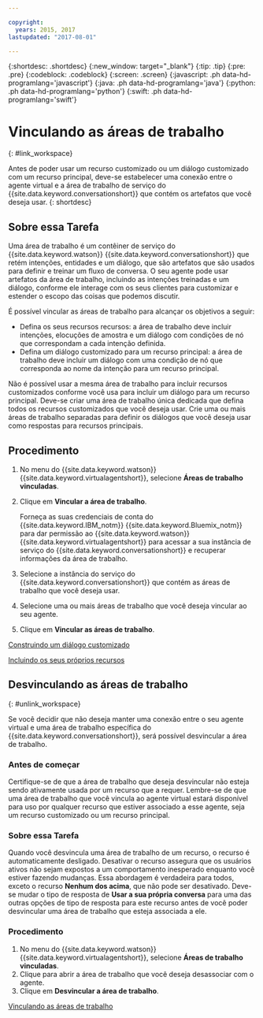 ```yaml
---

copyright:
  years: 2015, 2017
lastupdated: "2017-08-01"

---
```


{:shortdesc: .shortdesc}
{:new_window: target="_blank"}
{:tip: .tip}
{:pre: .pre}
{:codeblock: .codeblock}
{:screen: .screen}
{:javascript: .ph data-hd-programlang='javascript'}
{:java: .ph data-hd-programlang='java'}
{:python: .ph data-hd-programlang='python'}
{:swift: .ph data-hd-programlang='swift'}

# Vinculando as áreas de trabalho
{: #link_workspace}

Antes de poder usar um recurso customizado ou um diálogo customizado com um recurso principal, deve-se estabelecer uma conexão entre o agente virtual e a área
de trabalho de serviço do {{site.data.keyword.conversationshort}} que contém os artefatos que você deseja usar.
{: shortdesc}

## Sobre essa Tarefa

Uma área de trabalho é um contêiner de serviço do {{site.data.keyword.watson}} {{site.data.keyword.conversationshort}} que
retém intenções, entidades e um diálogo, que são artefatos que são usados para definir e treinar um fluxo de conversa. O seu agente pode usar artefatos da área de
trabalho, incluindo as intenções treinadas e um diálogo, conforme ele interage com os seus clientes para customizar e estender o escopo das coisas que podemos
discutir.

É possível vincular as áreas de trabalho para alcançar os objetivos a seguir:

 - Defina os seus recursos recursos: a área de trabalho deve incluir intenções, elocuções de amostra e um diálogo com condições de nó que correspondam a cada
intenção definida. 
 - Defina um diálogo customizado para um recurso principal: a área de trabalho deve incluir um diálogo com uma condição de nó que corresponda ao nome da
intenção para um recurso principal.

Não é possível usar a mesma área de trabalho para incluir recursos customizados conforme você usa para incluir um diálogo para um recurso principal. Deve-se
criar uma área de trabalho única dedicada que defina todos os recursos customizados que você deseja usar. Crie uma ou mais áreas de trabalho separadas para definir os
diálogos que você deseja usar como respostas para recursos principais.

## Procedimento

1. No menu do {{site.data.keyword.watson}} {{site.data.keyword.virtualagentshort}}, selecione **Áreas de trabalho
vinculadas**.
1. Clique em **Vincular a área de trabalho**.

    Forneça as suas credenciais de conta do {{site.data.keyword.IBM_notm}} {{site.data.keyword.Bluemix_notm}} para
dar permissão ao {{site.data.keyword.watson}} {{site.data.keyword.virtualagentshort}} para acessar a sua
instância de serviço do {{site.data.keyword.conversationshort}} e recuperar informações da área de trabalho.

1. Selecione a instância do serviço do {{site.data.keyword.conversationshort}} que contém as áreas de trabalho que você deseja usar.
1. Selecione uma ou mais áreas de trabalho que você deseja vincular ao seu agente.
1. Clique em **Vincular as áreas de trabalho**.

[Construindo um diálogo customizado](/docs/services/virtual-agent/personalize.html#custom_dialog)

[Incluindo os seus próprios recursos](/docs/services/virtual-agent/personalize.html#add_custom_capabilities)

## Desvinculando as áreas de trabalho
{: #unlink_workspace}

Se você decidir que não deseja manter uma conexão entre o seu agente virtual e uma área de trabalho específica do
{{site.data.keyword.conversationshort}}, será possível desvincular a área de trabalho.

### Antes de começar

Certifique-se de que a área de trabalho que deseja desvincular não esteja sendo ativamente usada por um recurso que a requer. Lembre-se de que uma área de
trabalho que você vincula ao agente virtual estará disponível para uso por qualquer recurso que estiver associado a
esse agente, seja um recurso customizado ou um recurso principal.

### Sobre essa Tarefa

Quando você desvincula uma área de trabalho de um recurso, o recurso é automaticamente desligado. Desativar o recurso assegura que os usuários ativos não sejam
expostos a um comportamento inesperado enquanto você estiver fazendo mudanças. Essa abordagem é verdadeira para todos, exceto o recurso **Nenhum dos
acima**, que não pode ser desativado. Deve-se mudar o tipo de resposta de **Usar a sua própria conversa** para uma das outras opções de
tipo de resposta para este recurso antes de você poder desvincular uma área de trabalho que esteja associada a ele.

### Procedimento

1. No menu do {{site.data.keyword.watson}} {{site.data.keyword.virtualagentshort}}, selecione **Áreas de trabalho
vinculadas**.
1. Clique para abrir a área de trabalho que você deseja desassociar com o agente.
1. Clique em **Desvincular a área de trabalho**.

[Vinculando as áreas de trabalho](/docs/services/virtual-agent/link_workspace.html)

